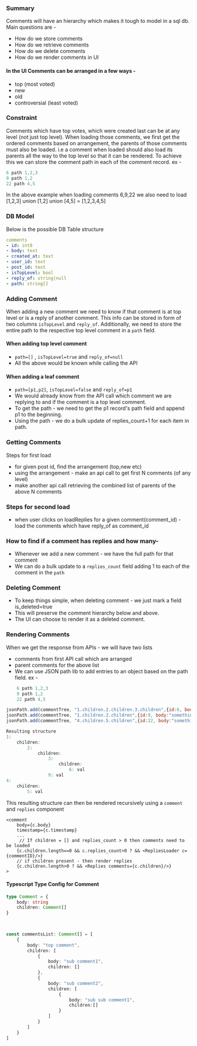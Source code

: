 ### Summary
Comments will have an hierarchy which makes it tough to model in a sql db.
Main questions are - 
- How do we store comments
- How do we retrieve comments 
- How do we delete comments
- How do we render comments in UI

#### In the UI Comments can be arranged in a few ways - 
- top (most voted)
- new
- old
- controversial (least voted)

### Constraint
Comments which have top votes, which were created last can be at any level (not just top level). When loading those comments, we first get the ordered comments based on arrangement, the parents of those comments must also be loaded. i.e
a comment when loaded should also load its parents all the way to the top level so that it can be rendered. To achieve this we can store the comment path in each of the comment record.
ex - 
```js
6 path 1,2,3
9 path 1,2
22 path 4,5
```

In the above example when loading comments 6,9,22 we also need to load [1,2,3] union [1,2] union [4,5] = [1,2,3,4,5]

### DB Model
Below is the possible DB Table structure
```yaml
comments
- id: int8
- body: text
- created_at: text
- user_id: text
- post_id: text
- isTopLevel: bool
- reply_of: string|null
- path: string[]
```

### Adding Comment
When adding a new comment we need to know if that comment is at top level or is a reply of another comment. This info can be stored in form of two columns `isTopLevel` and `reply_of`. Additionally, we need to store the entire path to the respective top level comment in a `path` field.

#### When adding top level comment 
- `path=[]` , `isTopLevel=true` and `reply_of=null`
- All the above would be known while calling the API

#### When adding a leaf comment 
- `path=[p1,p2]`, `isTopLevel=false` and `reply_of=p1`
- We would already know from the API call which comment we are replying to and if the comment is a top level comment. 
- To get the path - we need to get the p1 record's path field and append p1 to the beginning.
- Using the path - we do a bulk update of replies_count+1 for each item in path.


### Getting Comments
Steps for first load
- for given post id, find the arrangement (top,new etc)
- using the arrangement - make an api call to get first N comments (of any level)
- make another api call retrieving the combined list of parents of the above N comments

### Steps for second load
- when user clicks on loadReplies for a given comment(comment_id) - load the comments which have reply_of as comment_id

### How to find if a comment has replies and how many-
- Whenever we add a new comment - we have the full path for that comment
- We can do a bulk update to a `replies_count` field adding 1 to each of the comment in the `path`


### Deleting Comment
- To keep things simple, when deleting comment - we just mark a field is_deleted=true
- This will preserve the comment hierarchy below and above.
- The UI can choose to render it as a deleted comment.


### Rendering Comments
When we get the response from APIs - we will have two lists
- comments from first API call which are arranged
- parent comments for the above list
- We can use JSON path lib to add entries to an object based on the path field.
ex - 
```js
	6 path 1,2,3
	9 path 1,2
	22 path 4,5

jsonPath.add(commentTree, "1.children.2.children.3.children",{id:6, body:"something"})
jsonPath.add(commentTree, "1.children.2.children",{id:9, body:"something"})
jsonPath.add(commentTree, "4.children.5.children",{id:22, body:"something"})

Resulting structure
1:
	children:
		2:
			children:
				3:
					children:
						6: val
				9: val
4:
	children:
		5: val

```
This resulting structure can then be rendered recursively using a `comment` and `replies` component
```
<comment
	body={c.body}
	timestamp={c.timestamp}
	...
	 // If children = [] and replies_count > 0 then comments need to be loaded
	{c.children.length==0 && c.replies_count>0 ? && <RepliesLoader c={commentID}/>}
	// if children present - then render replies
	{c.children.length>0 ? && <Replies comments={c.children}/>}		 
>
```

#### Typescript Type Config for Comment
```ts
type Comment = {
    body: string
    children: Comment[]
}

  

const commentsList: Comment[] = [
    {
        body: "top comment",
        children: [
            {
                body: "sub comment1",
                children: []
            },
            {
                body: "sub comment2",
                children: [
                    {
                        body: "sub sub comment1",
                        children:[]
                    }
                ]
            }
        ]
    }
]
```